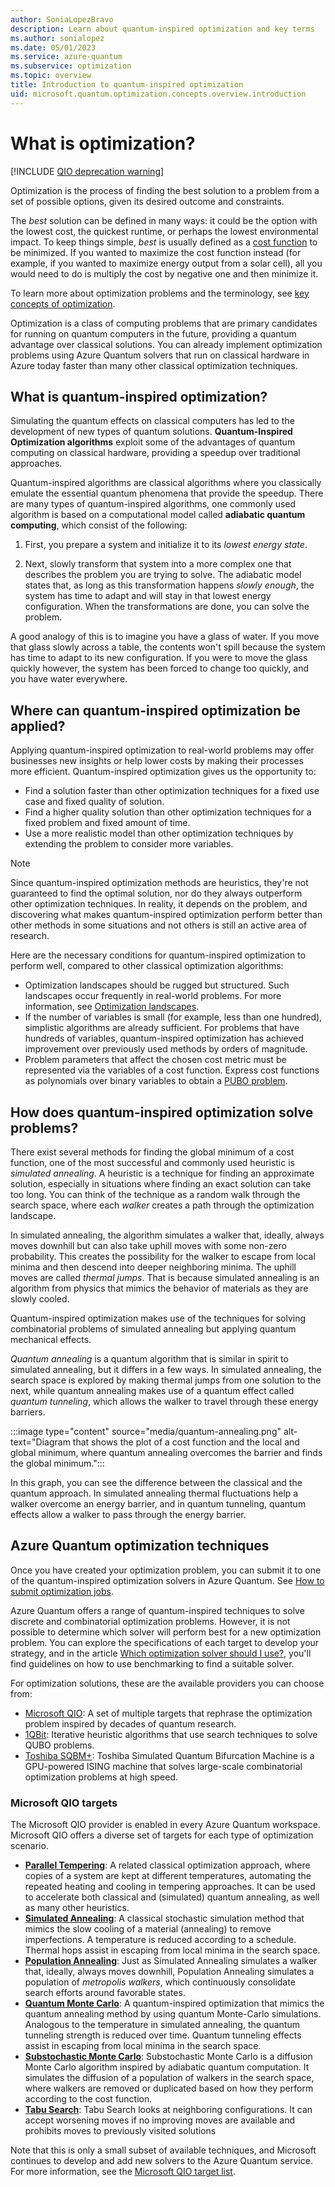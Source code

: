 ```yaml
---
author: SoniaLopezBravo
description: Learn about quantum-inspired optimization and key terms
ms.author: sonialopez
ms.date: 05/01/2023
ms.service: azure-quantum
ms.subservice: optimization
ms.topic: overview
title: Introduction to quantum-inspired optimization
uid: microsoft.quantum.optimization.concepts.overview.introduction
---
```


# What is optimization?

[!INCLUDE [QIO deprecation warning](includes/qio-deprecate-warning.md)]

Optimization is the process of finding the best solution to a problem from a set of possible options, given its desired outcome and constraints. 

The *best* solution can be defined in many ways: it could be the option with the lowest cost, the quickest runtime, or perhaps the lowest environmental impact. To keep things simple, *best* is usually defined as a [cost function](xref:microsoft.quantum.optimization.concepts.cost-function) to be minimized. If you wanted to maximize the cost function instead (for example, if you wanted to maximize energy output from a solar cell), all you would need to do is multiply the cost by negative one and then minimize it.

To learn more about optimization problems and the terminology, see [key concepts of optimization](xref:microsoft.quantum.optimization.concepts.overview.key-concepts).

Optimization is a class of computing problems that are primary candidates for running on quantum computers in the future, providing a quantum advantage over classical solutions. You can already implement optimization problems using Azure Quantum solvers that run on classical hardware in Azure today faster than many other classical optimization techniques.

## What is quantum-inspired optimization?

Simulating the quantum effects on classical computers has led to the development of new types of quantum solutions. **Quantum-Inspired Optimization algorithms** exploit some of the advantages of quantum computing on classical hardware, providing a speedup over traditional approaches.

Quantum-inspired algorithms are classical algorithms where you classically emulate the essential quantum phenomena that provide the speedup. There are many types of quantum-inspired algorithms, one commonly used algorithm is based on a computational model called **adiabatic quantum computing**, which consist of the following:

1. First, you prepare a system and initialize it to its *lowest energy state*.

2. Next, slowly transform that system into a more complex one that describes the problem you are trying to solve. The adiabatic model states that, as long as this transformation happens *slowly enough*, the system has time to adapt and will stay in that lowest energy configuration. When the transformations are done, you can solve the problem.

A good analogy of this is to imagine you have a glass of water. If you move that glass slowly across a table, the contents won't spill because the system has time to adapt to its new configuration. If you were to move the glass quickly however, the system has been forced to change too quickly, and you have water everywhere.

## Where can quantum-inspired optimization be applied?

Applying quantum-inspired optimization to real-world problems may offer businesses new insights or help lower costs by making their processes more efficient. Quantum-inspired optimization gives us the opportunity to:

- Find a solution faster than other optimization techniques for a fixed use case and fixed quality of solution.
- Find a higher quality solution than other optimization techniques for a fixed problem and fixed amount of time.
- Use a more realistic model than other optimization techniques by extending the problem to consider more variables.

> [!NOTE]
> Since quantum-inspired optimization methods are heuristics, they're not guaranteed to find the optimal solution, nor do they always outperform other optimization techniques. In reality, it depends on the problem, and discovering what makes quantum-inspired optimization perform better than other methods in some situations and not others is still an active area of research.

Here are the necessary conditions for quantum-inspired optimization to perform well, compared to other classical optimization algorithms:

- Optimization landscapes should be rugged but structured. Such landscapes occur frequently in real-world problems. For more information, see [Optimization landscapes](xref:microsoft.quantum.optimization.concepts.overview.key-concepts#optimization-landscapes).
- If the number of variables is small (for example, less than one hundred), simplistic algorithms are already sufficient. For problems that have hundreds of variables, quantum-inspired optimization has achieved improvement over previously used methods by orders of magnitude.
- Problem parameters that affect the chosen cost metric must be represented via the variables of a cost function. Express cost functions as polynomials over binary variables to obtain a [PUBO problem](xref:microsoft.quantum.optimization.concepts.binary-optimization).

## How does quantum-inspired optimization solve problems?

There exist several methods for finding the global minimum of a cost function, one of the most successful and commonly used heuristic is *simulated annealing*. A heuristic is a technique for finding an approximate solution, especially in situations where finding an exact solution can take too long. You can think of the technique as a random walk through the search space, where each *walker* creates a path through the optimization landscape.

In simulated annealing, the algorithm simulates a walker that, ideally, always moves downhill but can also take uphill moves with some non-zero probability. This creates the possibility for the walker to escape from local minima and then descend into deeper neighboring minima. The uphill moves are called *thermal jumps*. That is because simulated annealing is an algorithm from physics that mimics the behavior of materials as they are slowly cooled.

Quantum-inspired optimization makes use of the techniques for solving combinatorial problems of simulated annealing but applying quantum mechanical effects. 

*Quantum annealing* is a quantum algorithm that is similar in spirit to simulated annealing, but it differs in a few ways. In simulated annealing, the search space is explored by making thermal jumps from one solution to the next, while quantum annealing makes use of a quantum effect called *quantum tunneling*, which allows the walker to travel through these energy barriers.

 :::image type="content" source="media/quantum-annealing.png" alt-text="Diagram that shows the plot of a cost function and the local and global minimum, where quantum annealing overcomes the barrier and finds the global minimum.":::

In this graph, you can see the difference between the classical and the quantum approach. In simulated annealing thermal fluctuations help a walker overcome an energy barrier, and in quantum tunneling, quantum effects allow a walker to pass through the energy barrier.

## Azure Quantum optimization techniques

Once you have created your optimization problem, you can submit it to one of the quantum-inspired optimization solvers in Azure Quantum. See [How to submit optimization jobs](xref:microsoft.quantum.submit-jobs-optimization).

Azure Quantum offers a range of quantum-inspired techniques to solve discrete and combinatorial optimization problems. However, it is not possible to determine which solver will perform best for a new optimization problem. You can explore the specifications of each target to develop your strategy, and in the article [Which optimization solver should I use?](xref:microsoft.quantum.optimization.choose-solver), you'll find guidelines on how to use benchmarking to find a suitable solver. 

For optimization solutions, these are the available providers you can choose from:

- [Microsoft QIO](xref:microsoft.quantum.optimization.providers.microsoft.qio): A set of multiple targets that rephrase the optimization problem inspired by decades of quantum research.
- [1QBit](xref:microsoft.quantum.providers.optimization.1qbit): Iterative heuristic algorithms that use search techniques to solve QUBO problems.
- [Toshiba SQBM+](xref:microsoft.quantum.providers.optimization.toshiba): Toshiba Simulated Quantum Bifurcation Machine is a GPU-powered ISING machine that solves large-scale combinatorial optimization problems at high speed.

### Microsoft QIO targets

The Microsoft QIO provider is enabled in every Azure Quantum workspace. Microsoft QIO offers a diverse set of targets for each type of optimization scenario.

- [**Parallel Tempering**](xref:microsoft.quantum.optimization.parallel-tempering): A related classical optimization approach, where copies of a system are kept at different temperatures, automating the repeated heating and cooling in tempering approaches. It can be used to accelerate both classical and (simulated) quantum annealing, as well as many other heuristics. 
- [**Simulated Annealing**](xref:microsoft.quantum.optimization.simulated-annealing): A classical stochastic simulation method that mimics the slow cooling of a material (annealing) to remove imperfections. A temperature is reduced according to a schedule. Thermal hops assist in escaping from local minima in the search space. 
- [**Population Annealing**](xref:microsoft.quantum.optimization.population-annealing): Just as Simulated Annealing simulates a walker that, ideally, always moves downhill, Population Annealing simulates a population of *metropolis walkers*, which continuously consolidate search efforts around favorable states.
- [**Quantum Monte Carlo**](xref:microsoft.quantum.optimization.quantum-monte-carlo): A quantum-inspired optimization that mimics the quantum annealing method by using quantum Monte-Carlo simulations. Analogous to the temperature in simulated annealing, the quantum tunneling strength is reduced over time. Quantum tunneling effects assist in escaping from local minima in the search space.
- [**Substochastic Monte Carlo**](xref:microsoft.quantum.optimization.substochastic-monte-carlo): Substochastic Monte Carlo is a diffusion Monte Carlo algorithm inspired by adiabatic quantum computation. It simulates the diffusion of a population of walkers in the search space, where walkers are removed or duplicated based on how they perform according to the cost function.
- [**Tabu Search**](xref:microsoft.quantum.optimization.tabu): Tabu Search looks at neighboring configurations. It can accept worsening moves if no improving moves are available and prohibits moves to previously visited solutions

Note that this is only a small subset of available techniques, and Microsoft continues to develop and add new solvers to the Azure Quantum service.  For more information, see the [Microsoft QIO target list](xref:microsoft.quantum.optimization.providers.microsoft.qio).
